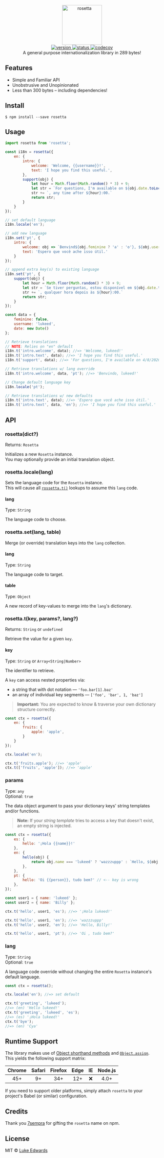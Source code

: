 <div align="center">
  <img src="logo.jpg" alt="rosetta" height="130" />
</div>

<div align="center">
  <a href="https://npmjs.org/package/rosetta123">
    <img src="https://badgen.now.sh/npm/v/rosetta123" alt="version" />
  </a>
  <a href="https://github.com/lukeed/rosetta/actions">
    <img src="https://badgen.net/github/status/lukeed/rosetta" alt="status" />
  </a>
  <a href="https://codecov.io/gh/lukeed/rosetta">
    <img src="https://badgen.net/codecov/c/github/lukeed/rosetta" alt="codecov" />
  </a>
</div>

<div align="center">A general purpose internationalization library in 289 bytes!</div>

## Features

* Simple and Familiar API
* Unobstrusive and Unopinionated
* Less than 300 bytes – including dependencies!


## Install

```
$ npm install --save rosetta
```


## Usage

```js
import rosetta from 'rosetta';

const i18n = rosetta({
	en: {
		intro: {
			welcome: 'Welcome, {{username}}!',
			text: 'I hope you find this useful.',
		},
		support(obj) {
			let hour = Math.floor(Math.random() * 3) + 9;
			let str = `For questions, I'm available on ${obj.date.toLocaleDateString()}`;
			str += `, any time after ${hour}:00.`
			return str;
		}
	}
});

// set default language
i18n.locale('en');

// add new language
i18n.set('pt', {
	intro: {
		welcome: obj => `Benvind${obj.feminine ? 'a' : 'o'}, ${obj.username}!`,
		text: 'Espero que você ache isso útil.'
	}
});

// append extra key(s) to existing language
i18n.set('pt', {
	support(obj) {
		let hour = Math.floor(Math.random() * 3) + 9;
		let str = `Se tiver perguntas, estou disponível em ${obj.date.toLocaleDateString()}`;
		str += `, qualquer hora depois às ${hour}:00.`
		return str;
	}
});

const data = {
	feminine: false,
	username: 'lukeed',
	date: new Date()
};

// Retrieve translations
// NOTE: Relies on "en" default
i18n.t('intro.welcome', data); //=> 'Welcome, lukeed!'
i18n.t('intro.text', data); //=> 'I hope you find this useful.'
i18n.t('support', data); //=> 'For questions, I'm available on 4/8/2020, any time after 11:00.'

// Retrieve translations w/ lang override
i18n.t('intro.welcome', data, 'pt'); //=> 'Benvindo, lukeed!'

// Change default language key
i18n.locale('pt');

// Retrieve translations w/ new defaults
i18n.t('intro.text', data); //=> 'Espero que você ache isso útil.'
i18n.t('intro.text', data, 'en'); //=> 'I hope you find this useful.'
```


## API

### rosetta(dict?)
Returns: `Rosetta`

Initializes a new `Rosetta` instance.<br>You may optionally provide an initial translation object.

### rosetta.locale(lang)

Sets the language code for the `Rosetta` instance.<br>This will cause all [`rossetta.t()`](#rosettatkey-params-lang) lookups to assume this `lang` code.

#### lang
Type: `String`

The language code to choose.


### rosetta.set(lang, table)

Merge (or override) translation keys into the `lang` collection.

#### lang
Type: `String`

The language code to target.

#### table
Type: `Object`

A new record of key-values to merge into the `lang`'s dictionary.


### rosetta.t(key, params?, lang?)
Returns: `String` or `undefined`

Retrieve the value for a given `key`.

#### key
Type: `String` or `Array<String|Number>`

The identifier to retrieve.

A `key` can access nested properties via:

* a string that with dot notation &mdash; `'foo.bar[1].baz'`
* an array of individual key segments &mdash; `['foo', 'bar', 1, 'baz']`

> **Important:** You are expected to know & traverse your own dictionary structure correctly.

```js
const ctx = rosetta({
	en: {
		fruits: {
			apple: 'apple',
		}
	}
});

ctx.locale('en');

ctx.t('fruits.apple'); //=> 'apple'
ctx.t(['fruits', 'apple']); //=> 'apple'
```

### params
Type: `any`<br>
Optional: `true`

The data object argument to pass your dictionary keys' string templates and/or functions.

> **Note:** If your *string template* tries to access a key that doesn't exist, an empty string is injected.

```js
const ctx = rosetta({
	es: {
		hello: '¡Hola {{name}}!'
	},
	en: {
		hello(obj) {
			return obj.name === 'lukeed' ? 'wazzzuppp' : `Hello, ${obj.name}!`;
		},
	},
	pt: {
		hello: 'Oi {{person}}, tudo bem?' // <-- key is wrong
	},
});

const user1 = { name: 'lukeed' };
const user2 = { name: 'Billy' };

ctx.t('hello', user1, 'es'); //=> '¡Hola lukeed!'

ctx.t('hello', user1, 'en'); //=> 'wazzzuppp'
ctx.t('hello', user2, 'en'); //=> 'Hello, Billy!'

ctx.t('hello', user1, 'pt'); //=> 'Oi , tudo bem?'
```

### lang
Type: `String`<br>
Optional: `true`

A language code override without changing the entire `Rosetta` instance's default language.

```js
const ctx = rosetta();

ctx.locale('en'); //=> set default

ctx.t('greeting', 'lukeed');
//=> (en) 'Hello lukeed!'
ctx.t('greeting', 'lukeed', 'es');
//=> (es) '¡Hola lukeed!'
ctx.t('bye');
//=> (en) 'Cya'
```

## Runtime Support

The library makes use of [Object shorthand methods](https://developer.mozilla.org/en-US/docs/Web/JavaScript/Reference/Functions/Method_definitions#Browser_compatibility) and [`Object.assign`](https://developer.mozilla.org/en-US/docs/Web/JavaScript/Reference/Global_Objects/Object/assign#Browser_compatibility).<br>This yields the following support matrix:

| Chrome | Safari | Firefox | Edge | IE | Node.js |
|:---:|:--:|:---:|:---:|:---:|:----:|
| 45+ | 9+ | 34+ | 12+ | :x: | 4.0+ |

If you need to support older platforms, simply attach `rosetta` to your project's Babel (or similar) configuration.

## Credits

Thank you [7sempra](https://github.com/7sempra) for gifting the `rosetta` name on npm.

## License

MIT © [Luke Edwards](https://lukeed.com)
